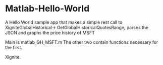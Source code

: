Matlab-Hello-World
==================

A Hello World sample app that makes a simple rest call to XigniteGlobalHistorical-> GetGlobalHistoricalQuotesRange, parses the JSON and graphs the price history of MSFT

Main is matlab_GH_MSFT.m
The other two contain functions necessary for the first.

Xignite.
